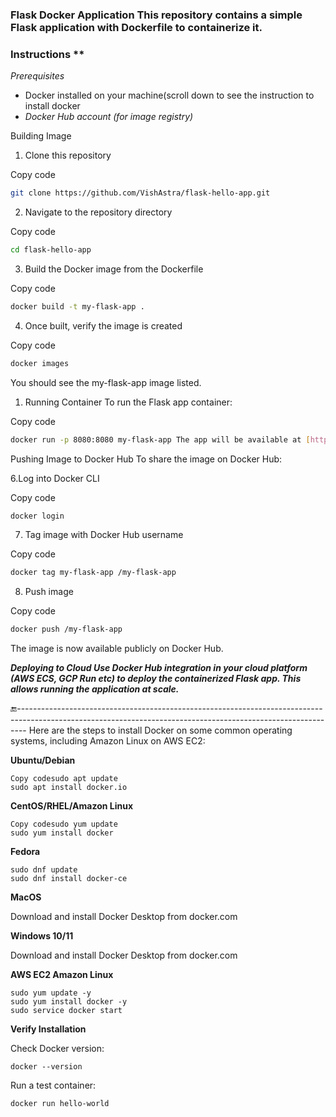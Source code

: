 ### Flask Docker Application This repository contains a simple Flask application with Dockerfile to containerize it.

### **Instructions** **

*Prerequisites* 

- Docker installed on your machine(scroll down to see the instruction to install docker 
- *Docker Hub account (for image registry)*

Building Image 

1. Clone this repository

Copy code

```bash
git clone https://github.com/VishAstra/flask-hello-app.git 
```

2. Navigate to the repository directory

Copy code

```bash
cd flask-hello-app 
```

3. Build the Docker image from the Dockerfile

Copy code

```bash
docker build -t my-flask-app . 
```

4. Once built, verify the image is created

Copy code

```bash
docker images 
```

You should see the my-flask-app image listed.

1. Running Container To run the Flask app container:

Copy code

```bash
docker run -p 8080:8080 my-flask-app The app will be available at [http://localhost:8080](http://localhost:8080/)
```

Pushing Image to Docker Hub To share the image on Docker Hub:

6.Log into Docker CLI

Copy code

```bash
docker login 
```

7. Tag image with Docker Hub username

Copy code

```bash
docker tag my-flask-app /my-flask-app 
```

8. Push image

Copy code

```bash
docker push /my-flask-app
```

 The image is now available publicly on Docker Hub.

***Deploying to Cloud Use Docker Hub integration in your cloud platform (AWS ECS, GCP Run etc) to deploy the containerized Flask app. This allows running the application at scale.***


🔚--------------------------------------------------------------------------------------------------------------------------------------------------------------
Here are the steps to install Docker on some common operating systems, including Amazon Linux on AWS EC2:

**Ubuntu/Debian**

```
Copy codesudo apt update
sudo apt install docker.io

```

**CentOS/RHEL/Amazon Linux**

```
Copy codesudo yum update
sudo yum install docker

```

**Fedora**

```
sudo dnf update
sudo dnf install docker-ce

```

**MacOS**

Download and install Docker Desktop from docker.com

**Windows 10/11**

Download and install Docker Desktop from docker.com

**AWS EC2 Amazon Linux**

```
sudo yum update -y
sudo yum install docker -y
sudo service docker start

```

**Verify Installation**

Check Docker version:

```
docker --version

```

Run a test container:


```
docker run hello-world

```
